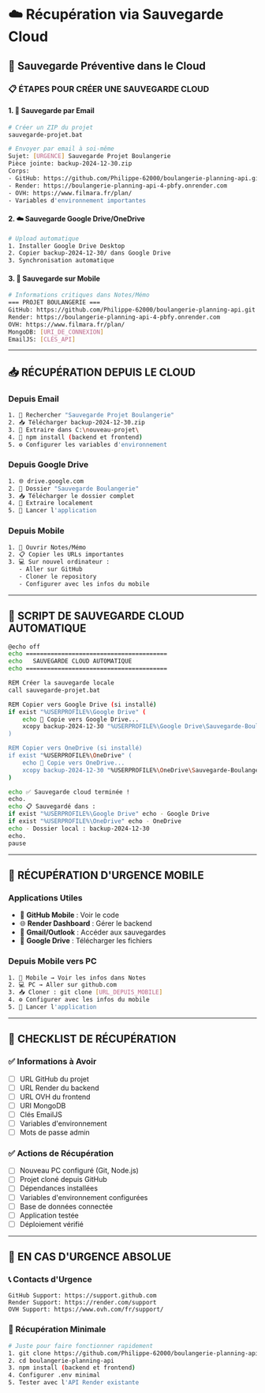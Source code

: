 # ☁️ Récupération via Sauvegarde Cloud

## 🎯 **Sauvegarde Préventive dans le Cloud**

### **📋 ÉTAPES POUR CRÉER UNE SAUVEGARDE CLOUD**

#### **1. 📧 Sauvegarde par Email**
```bash
# Créer un ZIP du projet
sauvegarde-projet.bat

# Envoyer par email à soi-même
Sujet: [URGENCE] Sauvegarde Projet Boulangerie
Pièce jointe: backup-2024-12-30.zip
Corps: 
- GitHub: https://github.com/Philippe-62000/boulangerie-planning-api.git
- Render: https://boulangerie-planning-api-4-pbfy.onrender.com
- OVH: https://www.filmara.fr/plan/
- Variables d'environnement importantes
```

#### **2. ☁️ Sauvegarde Google Drive/OneDrive**
```bash
# Upload automatique
1. Installer Google Drive Desktop
2. Copier backup-2024-12-30/ dans Google Drive
3. Synchronisation automatique
```

#### **3. 📱 Sauvegarde sur Mobile**
```bash
# Informations critiques dans Notes/Mémo
=== PROJET BOULANGERIE ===
GitHub: https://github.com/Philippe-62000/boulangerie-planning-api.git
Render: https://boulangerie-planning-api-4-pbfy.onrender.com
OVH: https://www.filmara.fr/plan/
MongoDB: [URI_DE_CONNEXION]
EmailJS: [CLÉS_API]
```

---

## 📥 **RÉCUPÉRATION DEPUIS LE CLOUD**

### **Depuis Email**
```bash
1. 📧 Rechercher "Sauvegarde Projet Boulangerie"
2. 📥 Télécharger backup-2024-12-30.zip
3. 📁 Extraire dans C:\nouveau-projet\
4. 🔧 npm install (backend et frontend)
5. ⚙️ Configurer les variables d'environnement
```

### **Depuis Google Drive**
```bash
1. 🌐 drive.google.com
2. 📁 Dossier "Sauvegarde Boulangerie"
3. 📥 Télécharger le dossier complet
4. 📁 Extraire localement
5. 🚀 Lancer l'application
```

### **Depuis Mobile**
```bash
1. 📱 Ouvrir Notes/Mémo
2. 📋 Copier les URLs importantes
3. 💻 Sur nouvel ordinateur :
   - Aller sur GitHub
   - Cloner le repository
   - Configurer avec les infos du mobile
```

---

## 🔄 **SCRIPT DE SAUVEGARDE CLOUD AUTOMATIQUE**

```bash
@echo off
echo ========================================
echo   SAUVEGARDE CLOUD AUTOMATIQUE
echo ========================================

REM Créer la sauvegarde locale
call sauvegarde-projet.bat

REM Copier vers Google Drive (si installé)
if exist "%USERPROFILE%\Google Drive" (
    echo 📁 Copie vers Google Drive...
    xcopy backup-2024-12-30 "%USERPROFILE%\Google Drive\Sauvegarde-Boulangerie\" /E /I /Y
)

REM Copier vers OneDrive (si installé)
if exist "%USERPROFILE%\OneDrive" (
    echo 📁 Copie vers OneDrive...
    xcopy backup-2024-12-30 "%USERPROFILE%\OneDrive\Sauvegarde-Boulangerie\" /E /I /Y
)

echo ✅ Sauvegarde cloud terminée !
echo.
echo 📋 Sauvegardé dans :
if exist "%USERPROFILE%\Google Drive" echo - Google Drive
if exist "%USERPROFILE%\OneDrive" echo - OneDrive
echo - Dossier local : backup-2024-12-30
echo.
pause
```

---

## 📱 **RÉCUPÉRATION D'URGENCE MOBILE**

### **Applications Utiles**
- 📱 **GitHub Mobile** : Voir le code
- 🌐 **Render Dashboard** : Gérer le backend
- 📧 **Gmail/Outlook** : Accéder aux sauvegardes
- 💾 **Google Drive** : Télécharger les fichiers

### **Depuis Mobile vers PC**
```bash
1. 📱 Mobile → Voir les infos dans Notes
2. 💻 PC → Aller sur github.com
3. 📥 Cloner : git clone [URL_DEPUIS_MOBILE]
4. ⚙️ Configurer avec les infos du mobile
5. 🚀 Lancer l'application
```

---

## 🎯 **CHECKLIST DE RÉCUPÉRATION**

### **✅ Informations à Avoir**
- [ ] URL GitHub du projet
- [ ] URL Render du backend
- [ ] URL OVH du frontend
- [ ] URI MongoDB
- [ ] Clés EmailJS
- [ ] Variables d'environnement
- [ ] Mots de passe admin

### **✅ Actions de Récupération**
- [ ] Nouveau PC configuré (Git, Node.js)
- [ ] Projet cloné depuis GitHub
- [ ] Dépendances installées
- [ ] Variables d'environnement configurées
- [ ] Base de données connectée
- [ ] Application testée
- [ ] Déploiement vérifié

---

## 🚨 **EN CAS D'URGENCE ABSOLUE**

### **📞 Contacts d'Urgence**
```
GitHub Support: https://support.github.com
Render Support: https://render.com/support
OVH Support: https://www.ovh.com/fr/support/
```

### **🔧 Récupération Minimale**
```bash
# Juste pour faire fonctionner rapidement
1. git clone https://github.com/Philippe-62000/boulangerie-planning-api.git
2. cd boulangerie-planning-api
3. npm install (backend et frontend)
4. Configurer .env minimal
5. Tester avec l'API Render existante
```


